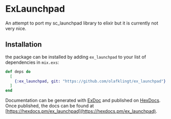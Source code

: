 # ExLaunchpad

An attempt to port my sc_launchpad library to elixir but it is currently not very nice.

## Installation

the package can be installed
by adding `ex_launchpad` to your list of dependencies in `mix.exs`:

```elixir
def deps do
  [
    {:ex_launchpad, git: "https://github.com/olafklingt/ex_launchpad"}
  ]
end
```

Documentation can be generated with [ExDoc](https://github.com/elixir-lang/ex_doc)
and published on [HexDocs](https://hexdocs.pm). Once published, the docs can
be found at [https://hexdocs.pm/ex_launchpad](https://hexdocs.pm/ex_launchpad).
